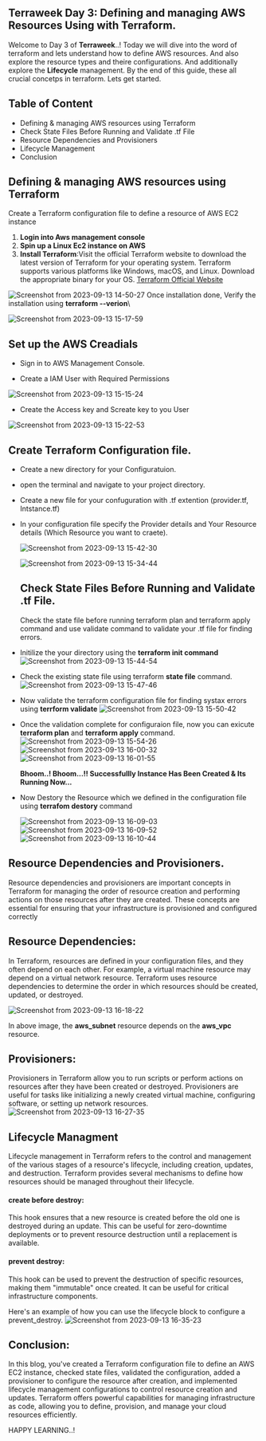 ## Terraweek Day 3: Defining and managing AWS Resources Using with Terraform.

Welcome to Day 3 of **Terraweek**..! Today we will dive into the word of terraform and lets understand how to define AWS resources. And also explore the resource types and theire configurations.
And additionally explore the **Lifecycle** management. By the end of this guide, these all crucial concetps in terraform. Lets get started.

## Table of Content 
- Defining & managing AWS resources using Terraform
- Check State Files Before Running and Validate .tf File
- Resource Dependencies and Provisioners
- Lifecycle Management
- Conclusion
## Defining & managing AWS resources using Terraform

Create a Terraform configuration file to define a resource of AWS EC2 instance
1. **Login into Aws management console**
2. **Spin up a **Linux** Ec2 instance on AWS**
3. **Install Terraform**:Visit the official Terraform website to download the latest version of Terraform for your operating system. Terraform supports various platforms like Windows, macOS, and Linux. Download the appropriate binary for your OS.
[Terraform Official Website](https://www.terraform.io/downloads.html)

![Screenshot from 2023-09-13 14-50-27](https://github.com/Vedvilas/TerraWeek-Repo/assets/113783616/ed7f42a4-e838-4c9a-ba9f-c1fdd8998a20)
 Once installation done, Verify the installation using **terraform --verion**\
 
 ![Screenshot from 2023-09-13 15-17-59](https://github.com/Vedvilas/TerraWeek-Repo/assets/113783616/1aa56381-86e8-4bde-9230-6c07ebe55245)
 
## Set up the AWS Creadials

- Sign in to AWS Management Console.
  
- Create a IAM User with Required Permissions
  
![Screenshot from 2023-09-13 15-15-24](https://github.com/Vedvilas/TerraWeek-Repo/assets/113783616/0e1ce5af-3f15-4999-aefe-1e5a34880610)

- Create the Access key and Screate key to you User
  
![Screenshot from 2023-09-13 15-22-53](https://github.com/Vedvilas/TerraWeek-Repo/assets/113783616/0011fa83-5f42-4be0-8aa9-bfbe85a9bddf)

## Create Terraform Configuration file.
- Create a new directory for your Configuratuion.
- open the terminal and navigate to your project directory.
- Create a new file for your confuguration with .tf extention (provider.tf, Intstance.tf)
- In your configuration file specify the Provider details and Your Resource details (Which Resource you want to craete).

  ![Screenshot from 2023-09-13 15-42-30](https://github.com/Vedvilas/TerraWeek-Repo/assets/113783616/0c7508bb-6ee9-48c8-8812-e97f0c965379)


  ![Screenshot from 2023-09-13 15-34-44](https://github.com/Vedvilas/TerraWeek-Repo/assets/113783616/055e6802-7a98-47f0-a061-2cb3c9c77b87)

  ## Check State Files Before Running and Validate .tf File.
  Check the state file before running terraform plan and terraform apply command and use validate command to validate your .tf file for finding errors.
- Initilize the your directory using the **terraform **init command****
  ![Screenshot from 2023-09-13 15-44-54](https://github.com/Vedvilas/TerraWeek-Repo/assets/113783616/6874e466-fdfb-4ca0-aa8e-934e2e5c4b9c)

- Check the existing state file using terraform **state file** command.
  ![Screenshot from 2023-09-13 15-47-46](https://github.com/Vedvilas/TerraWeek-Repo/assets/113783616/058d7630-d11e-496f-9c8e-51b6ea3b7c65)
- Now validate the terraform configuration file for finding systax errors using **terrform validate**
  ![Screenshot from 2023-09-13 15-50-42](https://github.com/Vedvilas/TerraWeek-Repo/assets/113783616/11856b6d-8b54-459a-afab-3a611b30a9bd)
- Once the validation complete for configuraion file, now you can exicute **terraform plan** and **terraform apply** command.
  ![Screenshot from 2023-09-13 15-54-26](https://github.com/Vedvilas/TerraWeek-Repo/assets/113783616/ea67f1c5-3c1f-47cb-a4ad-174b42fdbc12)
  ![Screenshot from 2023-09-13 16-00-32](https://github.com/Vedvilas/TerraWeek-Repo/assets/113783616/960d16ac-b61f-40f1-979c-abf095ef8d4a)
  ![Screenshot from 2023-09-13 16-01-55](https://github.com/Vedvilas/TerraWeek-Repo/assets/113783616/5f5da0ca-3048-45e5-ac5e-f151928306b7)
  
  **Bhoom..! Bhoom...!! Successfullly Instance Has Been Created & Its Running Now...**
- Now Destory the Resource which we defined in the configuration file using **terrafom destory** command
  
  ![Screenshot from 2023-09-13 16-09-03](https://github.com/Vedvilas/TerraWeek-Repo/assets/113783616/dda2ef27-54dc-4849-aefe-212b53bfc1b6)
  ![Screenshot from 2023-09-13 16-09-52](https://github.com/Vedvilas/TerraWeek-Repo/assets/113783616/3ba61593-b8ac-4944-8d90-d2064121b5e3)
  ![Screenshot from 2023-09-13 16-10-44](https://github.com/Vedvilas/TerraWeek-Repo/assets/113783616/8eb9907e-326b-44b6-ae13-d1ec7a803851)

## Resource Dependencies and Provisioners.
Resource dependencies and provisioners are important concepts in Terraform for managing the order of resource creation and performing actions on those resources after they are created. These concepts are essential for ensuring that your infrastructure is provisioned and configured correctly

## Resource Dependencies:
In Terraform, resources are defined in your configuration files, and they often depend on each other. For example, a virtual machine resource may depend on a virtual network resource. Terraform uses resource dependencies to determine the order in which resources should be created, updated, or destroyed.
  
![Screenshot from 2023-09-13 16-18-22](https://github.com/Vedvilas/TerraWeek-Repo/assets/113783616/bd7f5673-7334-40c8-960b-fc164ac56fcc)

In above image, the **aws_subnet** resource depends on the **aws_vpc** resource.

## Provisioners:
Provisioners in Terraform allow you to run scripts or perform actions on resources after they have been created or destroyed. Provisioners are useful for tasks like initializing a newly created virtual machine, configuring software, or setting up network resources.
![Screenshot from 2023-09-13 16-27-35](https://github.com/Vedvilas/TerraWeek-Repo/assets/113783616/da908d3c-9e0c-409f-bdeb-95c181713c5e)

## Lifecycle Managment
Lifecycle management in Terraform refers to the control and management of the various stages of a resource's lifecycle, including creation, updates, and destruction. Terraform provides several mechanisms to define how resources should be managed throughout their lifecycle.
#### create before destroy:
This hook ensures that a new resource is created before the old one is destroyed during an update. This can be useful for zero-downtime deployments or to prevent resource destruction until a replacement is available.

#### prevent destroy:
This hook can be used to prevent the destruction of specific resources, making them "immutable" once created. It can be useful for critical infrastructure components.

Here's an example of how you can use the lifecycle block to configure a prevent_destroy.
![Screenshot from 2023-09-13 16-35-23](https://github.com/Vedvilas/TerraWeek-Repo/assets/113783616/f47bc10e-ee5f-4567-87b3-4fae1924e90f)

## Conclusion:

In this blog, you've created a Terraform configuration file to define an AWS EC2 instance, checked state files, validated the configuration, added a provisioner to configure the resource after creation, and implemented lifecycle management configurations to control resource creation and updates. Terraform offers powerful capabilities for managing infrastructure as code, allowing you to define, provision, and manage your cloud resources efficiently.

HAPPY LEARNING..!








